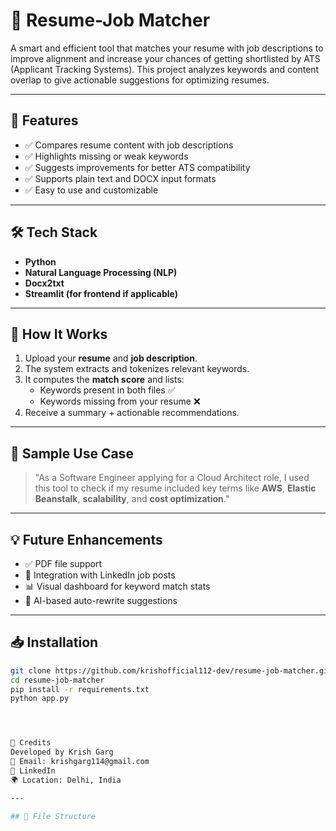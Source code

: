 # 💼 Resume-Job Matcher

A smart and efficient tool that matches your resume with job descriptions to improve alignment and increase your chances of getting shortlisted by ATS (Applicant Tracking Systems). This project analyzes keywords and content overlap to give actionable suggestions for optimizing resumes.

---

## 🚀 Features

- ✅ Compares resume content with job descriptions
- ✅ Highlights missing or weak keywords
- ✅ Suggests improvements for better ATS compatibility
- ✅ Supports plain text and DOCX input formats
- ✅ Easy to use and customizable

---

## 🛠️ Tech Stack

- **Python**
- **Natural Language Processing (NLP)**
- **Docx2txt**
- **Streamlit (for frontend if applicable)**

---

## 🧠 How It Works

1. Upload your **resume** and **job description**.
2. The system extracts and tokenizes relevant keywords.
3. It computes the **match score** and lists:
   - Keywords present in both files ✅
   - Keywords missing from your resume ❌
4. Receive a summary + actionable recommendations.





---

## 🧪 Sample Use Case

> "As a Software Engineer applying for a Cloud Architect role, I used this tool to check if my resume included key terms like **AWS**, **Elastic Beanstalk**, **scalability**, and **cost optimization**."

---

## 💡 Future Enhancements

- ✅ PDF file support
- 🔄 Integration with LinkedIn job posts
- 📊 Visual dashboard for keyword match stats
- 🧠 AI-based auto-rewrite suggestions

---

## 📥 Installation

```bash
git clone https://github.com/krishofficial112-dev/resume-job-matcher.git
cd resume-job-matcher
pip install -r requirements.txt
python app.py




🙌 Credits
Developed by Krish Garg
📧 Email: krishgarg114@gmail.com
🔗 LinkedIn
🌍 Location: Delhi, India

---

## 📂 File Structure

